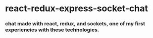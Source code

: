 # react-redux-express-socket-chat

### chat made with react, redux, and sockets, one of my first experiencies with these technologies.
